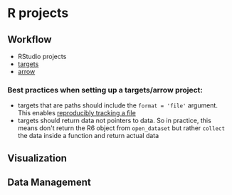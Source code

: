 # R projects

## Workflow

- RStudio projects
- [targets](https://books.ropensci.org/targets)
- [arrow](https://arrow.apache.org/docs/r/)

### Best practices when setting up a targets/arrow project:

- targets that are paths should include the `format = 'file'` argument. This enables [reproducibly tracking a file](https://books.ropensci.org/targets/files.html#external-input-files)
- targets should return data not pointers to data. So in practice, this means don't return the R6 object from `open_dataset` but rather `collect` the data inside a function and return actual data

## Visualization

## Data Management


